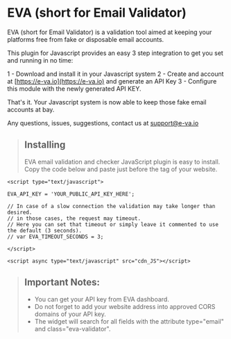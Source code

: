 # EVA (short for Email Validator)

EVA (short for Email Validator) is a validation tool aimed at keeping your platforms free from fake or disposable email accounts.

This plugin for Javascript provides an easy 3 step integration to get you set and running in no time:

1 - Download and install it in your Javascript system
2 - Create and account at [https://e-va.io](https://e-va.io) and generate an API Key
3 - Configure this module with the newly generated API KEY.

That's it. Your Javascript system is now able to keep those fake email accounts at bay.

Any questions, issues, suggestions, contact us at [support@e-va.io](mailto:support@e-va.io)

>## Installing
>EVA email validation and checker JavaScript plugin is easy to install. Copy the code below and paste just before the </body> tag of your website.
```
<script type="text/javascript">

EVA_API_KEY = 'YOUR_PUBLIC_API_KEY_HERE';

// In case of a slow connection the validation may take longer than desired.
// in those cases, the request may timeout.
// Here you can set that timeout or simply leave it commented to use the default (3 seconds).
// var EVA_TIMEOUT_SECONDS = 3;

</script>

<script async type="text/javascript" src="cdn_JS"></script>
```

>## Important Notes:
>- You can get your API key from EVA dashboard.
>- Do not forget to add your website address into approved CORS domains of your API key.
>- The widget will search for all fields with the attribute type="email" and class="eva-validator".
